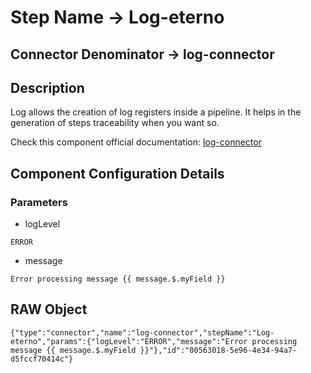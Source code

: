 # Step Name -> Log-eterno
## Connector Denominator -> log-connector

## Description

Log allows the creation of log registers inside a pipeline. It helps in the generation of steps traceability when you want so.

Check this component official documentation: [log-connector](https://docs.digibee.com/documentation/components/tools/log "Digibee log-connector documentation")

## Component Configuration Details
### Parameters

* logLevel
```
ERROR
```

* message
```
Error processing message {{ message.$.myField }}
```


## RAW Object

```
{"type":"connector","name":"log-connector","stepName":"Log-eterno","params":{"logLevel":"ERROR","message":"Error processing message {{ message.$.myField }}"},"id":"00563018-5e96-4e34-94a7-d5fccf70414c"}
```